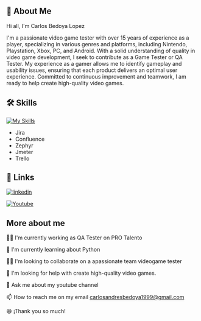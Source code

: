 
## 🚀 About Me
Hi all, I'm Carlos Bedoya Lopez

I'm a passionate video game tester with over 15 years of experience as a player, specializing in various genres and platforms, including Nintendo, Playstation, Xbox, PC, and Android. With a solid understanding of quality in video game development, I seek to contribute as a Game Tester or QA Tester. My experience as a gamer allows me to identify gameplay and usability issues, ensuring that each product delivers an optimal user experience. Committed to continuous improvement and teamwork, I am ready to help create high-quality video games.


## 🛠 Skills

[![My Skills](https://skillicons.dev/icons?i=discord,git,github,mysql,postman,notion&perline=3)](https://skillicons.dev)


- Jira
- Confluence
- Zephyr
- Jmeter
- Trello


## 🔗 Links
[![linkedin](https://img.shields.io/badge/linkedin-0A66C2?style=for-the-badge&logo=linkedin&logoColor=white)](https://www.linkedin.com/in/carlos-andres-bedoya-lopez-887402318)

[![Youtube](https://img.shields.io/badge/YouTube-FF0000?style=for-the-badge&logo=youtube&logoColor=white)](https://www.youtube.com/@jeycabygamers)

## More about me
👩‍💻 I'm currently working as QA Tester on PRO Talento

🧠 I'm currently learning about Python

👯‍♀️ I'm looking to collaborate on a apassionate team videogame tester

🤔 I'm looking for help with create high-quality video games.

💬 Ask me about my youtube channel

📫 How to reach me on my email carlosandresbedoya1999@gmail.com

😄 ¡Thank you so much! 

